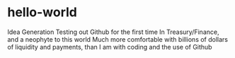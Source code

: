 # hello-world
Idea Generation
Testing out Github for the first time
In Treasury/Finance, and a neophyte to this world
Much more comfortable with billions of dollars of liquidity and payments, than I am with coding and the use of Github
